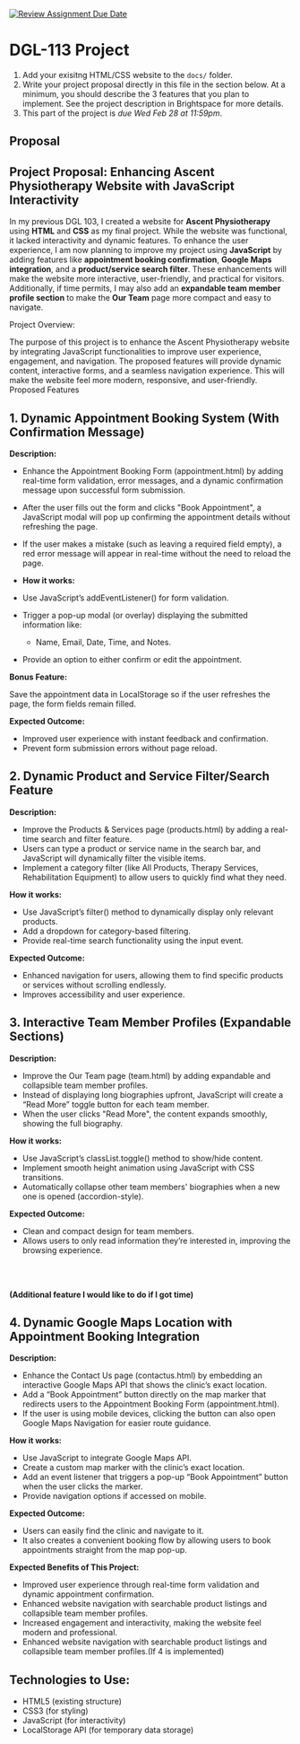 [![Review Assignment Due Date](https://classroom.github.com/assets/deadline-readme-button-22041afd0340ce965d47ae6ef1cefeee28c7c493a6346c4f15d667ab976d596c.svg)](https://classroom.github.com/a/5CdpQuHc)

# DGL-113 Project

1. Add your exisitng HTML/CSS website to the `docs/` folder.
1. Write your project proposal directly in this file in the
   section below. At a minimum, you should describe the 3 features
   that you plan to implement. See the project description in
   Brightspace for more details.
1. This part of the project is _due Wed Feb 28 at 11:59pm_.

## Proposal

## Project Proposal: Enhancing Ascent Physiotherapy Website with JavaScript Interactivity

In my previous DGL 103, I created a website for **Ascent Physiotherapy** using **HTML** and **CSS** as my final project. While the website was functional, it lacked interactivity and dynamic features. To enhance the user experience, I am now planning to improve my project using **JavaScript** by adding features like **appointment booking confirmation**, **Google Maps integration**, and a **product/service search filter**. These enhancements will make the website more interactive, user-friendly, and practical for visitors. Additionally, if time permits, I may also add an **expandable team member profile section** to make the **Our Team** page more compact and easy to navigate.

Project Overview:

The purpose of this project is to enhance the Ascent Physiotherapy website by integrating JavaScript functionalities to improve user experience, engagement, and navigation. The proposed features will provide dynamic content, interactive forms, and a seamless navigation experience. This will make the website feel more modern, responsive, and user-friendly.
Proposed Features

## 1. Dynamic Appointment Booking System (With Confirmation Message)

**Description:**

- Enhance the Appointment Booking Form (appointment.html) by adding real-time form validation, error messages, and a dynamic confirmation message upon successful form submission.
- After the user fills out the form and clicks "Book Appointment", a JavaScript modal will pop up confirming the appointment details without refreshing the page.
- If the user makes a mistake (such as leaving a required field empty), a red error message will appear in real-time without the need to reload the page.
- **How it works:**

- Use JavaScript’s addEventListener() for form validation.
- Trigger a pop-up modal (or overlay) displaying the submitted information like:
  - Name, Email, Date, Time, and Notes.
- Provide an option to either confirm or edit the appointment.

**Bonus Feature:**

Save the appointment data in LocalStorage so if the user refreshes the page, the form fields remain filled.

**Expected Outcome:**

- Improved user experience with instant feedback and confirmation.
- Prevent form submission errors without page reload.

## 2. Dynamic Product and Service Filter/Search Feature

**Description:**

- Improve the Products & Services page (products.html) by adding a real-time search and filter feature.
- Users can type a product or service name in the search bar, and JavaScript will dynamically filter the visible items.
- Implement a category filter (like All Products, Therapy Services, Rehabilitation Equipment) to allow users to quickly find what they need.

**How it works:**

- Use JavaScript’s filter() method to dynamically display only relevant products.
- Add a dropdown for category-based filtering.
- Provide real-time search functionality using the input event.

**Expected Outcome:**

- Enhanced navigation for users, allowing them to find specific products or services without scrolling endlessly.
- Improves accessibility and user experience.


## 3. Interactive Team Member Profiles (Expandable Sections)

**Description:**

- Improve the Our Team page (team.html) by adding expandable and collapsible team member profiles.
- Instead of displaying long biographies upfront, JavaScript will create a “Read More” toggle button for each team member.
- When the user clicks "Read More", the content expands smoothly, showing the full biography.

**How it works:**

- Use JavaScript’s classList.toggle() method to show/hide content.
- Implement smooth height animation using JavaScript with CSS transitions.
- Automatically collapse other team members' biographies when a new one is opened (accordion-style).

**Expected Outcome:**

- Clean and compact design for team members.
- Allows users to only read information they’re interested in, improving the browsing experience.
  
<br>
<br>
  
**(Additional feature I would like to do if I got time)**

## 4. Dynamic Google Maps Location with Appointment Booking Integration

**Description:**

- Enhance the Contact Us page (contactus.html) by embedding an interactive Google Maps API that shows the clinic’s exact location.
- Add a “Book Appointment” button directly on the map marker that redirects users to the Appointment Booking Form (appointment.html).
- If the user is using mobile devices, clicking the button can also open Google Maps Navigation for easier route guidance.

**How it works:**

- Use JavaScript to integrate Google Maps API.
- Create a custom map marker with the clinic’s exact location.
- Add an event listener that triggers a pop-up “Book Appointment” button when the user clicks the marker.
- Provide navigation options if accessed on mobile.

**Expected Outcome:**

- Users can easily find the clinic and navigate to it.
- It also creates a convenient booking flow by allowing users to book appointments straight from the map pop-up.


**Expected Benefits of This Project:**

- Improved user experience through real-time form validation and dynamic appointment confirmation.
- Enhanced website navigation with searchable product listings and collapsible team member profiles.
- Increased engagement and interactivity, making the website feel modern and professional.
- Enhanced website navigation with searchable product listings and collapsible team member profiles.(If 4 is implemented)

## Technologies to Use:

- HTML5 (existing structure)
- CSS3 (for styling)
- JavaScript (for interactivity)
- LocalStorage API (for temporary data storage)
